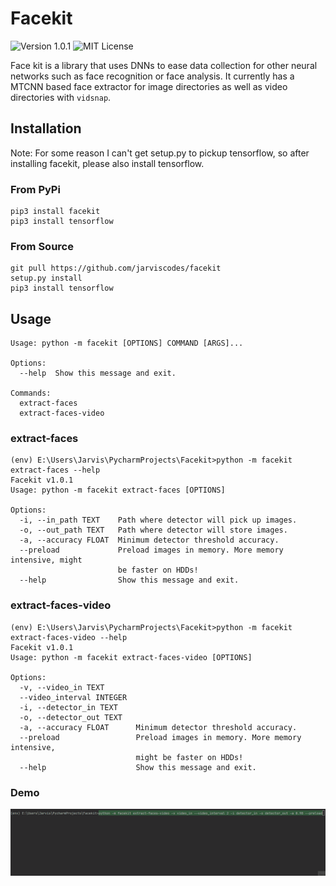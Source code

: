 # Facekit

![Version 1.0.1](https://img.shields.io/badge/Version-1.0.1-blue)
![MIT License](https://img.shields.io/badge/License-MIT-success)

Face kit is a library that uses DNNs to ease data collection for other neural networks such as face recognition or face analysis.
It currently has a MTCNN based face extractor for image directories as well as video directories with `vidsnap`.

## Installation

Note: For some reason I can't get setup.py to pickup tensorflow, so after installing facekit, please also install tensorflow.

### From PyPi

```
pip3 install facekit
pip3 install tensorflow
```

### From Source
```
git pull https://github.com/jarviscodes/facekit
setup.py install
pip3 install tensorflow
```

## Usage
```
Usage: python -m facekit [OPTIONS] COMMAND [ARGS]...

Options:
  --help  Show this message and exit.

Commands:
  extract-faces
  extract-faces-video
```

### extract-faces
```
(env) E:\Users\Jarvis\PycharmProjects\Facekit>python -m facekit extract-faces --help
Facekit v1.0.1
Usage: python -m facekit extract-faces [OPTIONS]

Options:
  -i, --in_path TEXT    Path where detector will pick up images.
  -o, --out_path TEXT   Path where detector will store images.
  -a, --accuracy FLOAT  Minimum detector threshold accuracy.
  --preload             Preload images in memory. More memory intensive, might
                        be faster on HDDs!
  --help                Show this message and exit.
```

### extract-faces-video

```
(env) E:\Users\Jarvis\PycharmProjects\Facekit>python -m facekit extract-faces-video --help
Facekit v1.0.1
Usage: python -m facekit extract-faces-video [OPTIONS]

Options:
  -v, --video_in TEXT
  --video_interval INTEGER
  -i, --detector_in TEXT
  -o, --detector_out TEXT
  -a, --accuracy FLOAT      Minimum detector threshold accuracy.
  --preload                 Preload images in memory. More memory intensive,
                            might be faster on HDDs!
  --help                    Show this message and exit.

```

### Demo
![Video Extractor Gif](https://github.com/jarviscodes/facekit/raw/main/video-extractor.gif)
